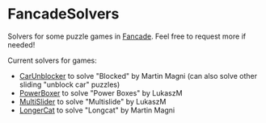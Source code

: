 # FancadeSolvers

Solvers for some puzzle games in [Fancade](https://fancade.com/). Feel free to request more if needed!

Current solvers for games:

- [CarUnblocker](https://github.com/CMDJojo/CarUnblocker) to solve "Blocked" by Martin Magni (can also solve other
  sliding "unblock car" puzzles)
- [PowerBoxer](https://github.com/CMDJojo/PowerBoxer) to solve "Power Boxes" by LukaszM
- [MultiSlider](https://github.com/CMDJojo/MultiSlider) to solve "Multislide" by LukaszM
- [LongerCat](https://github.com/CMDJojo/LongerCat) to solve "Longcat" by Martin Magni
